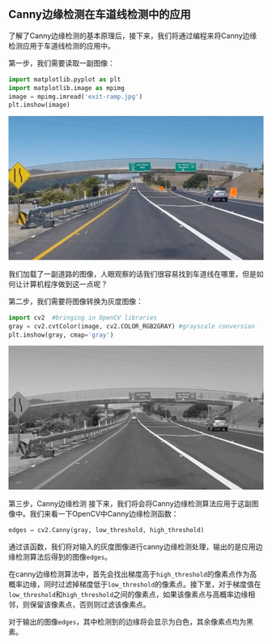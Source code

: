 ## Canny边缘检测在车道线检测中的应用

了解了Canny边缘检测的基本原理后，接下来，我们将通过编程来将Canny边缘检测应用于车道线检测的应用中。

第一步，我们需要读取一副图像：
```python
import matplotlib.pyplot as plt
import matplotlib.image as mpimg
image = mpimg.imread('exit-ramp.jpg')
plt.imshow(image)
```
![CannyImage1](/assets/11.jpg)

我们加载了一副道路的图像，人眼观察的话我们很容易找到车道线在哪里，但是如何让计算机程序做到这一点呢？

第二步，我们需要将图像转换为灰度图像：
```python
import cv2  #bringing in OpenCV libraries
gray = cv2.cvtColor(image, cv2.COLOR_RGB2GRAY) #grayscale conversion
plt.imshow(gray, cmap='gray')
```
![CannyImage2](/assets/12.jpg)

第三步，Canny边缘检测
接下来，我们将会将Canny边缘检测算法应用于这副图像中。我们来看一下OpenCV中Canny边缘检测函数：
```python
edges = cv2.Canny(gray, low_threshold, high_threshold)
```
通过该函数，我们将对输入的灰度图像进行canny边缘检测处理，输出的是应用边缘检测算法后得到的图像`edges`。

在canny边缘检测算法中，首先会找出梯度高于`high_threshold`的像素点作为高概率边缘，同时过滤掉梯度低于`low_threshold`的像素点。接下里，对于梯度值在`low_threshold`和`high_threshold`之间的像素点，如果该像素点与高概率边缘相邻，则保留该像素点，否则则过滤该像素点。

对于输出的图像`edges`，其中检测到的边缘将会显示为白色，其余像素点均为黑素。

















